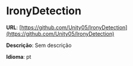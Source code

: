 # IronyDetection
**URL**: [https://github.com/Unity05/IronyDetection](https://github.com/Unity05/IronyDetection)

**Descrição**: Sem descrição

**Idioma**: pt
